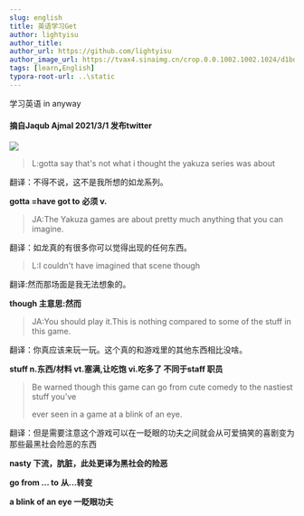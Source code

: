 ```yaml
---
slug: english
title: 英语学习Get
author: lightyisu
author_title: 
author_url: https://github.com/lightyisu
author_image_url: https://tvax4.sinaimg.cn/crop.0.0.1002.1002.1024/d1bdec9fly8gkzcigbeltj20ru0ruabm.jpg?KID=imgbed,tva&Expires=1606556341&ssig=Cu95rZ4khr
tags: [learn,English]
typora-root-url: ..\static
---
```


学习英语 in anyway

<!--truncate-->

#### 摘自Jaqub Ajmal 2021/3/1 发布twitter

![](/img/twitter01.jpg)

> L:gotta say that's not what i thought the yakuza series was about				

翻译：不得不说，这不是我所想的如龙系列。

**gotta =have got to** **必须 v.**

> JA:The Yakuza games are about pretty much anything that you can imagine.

翻译：如龙真的有很多你可以觉得出现的任何东西。

>L:I couldn't have imagined that scene though

翻译:然而那场面是我无法想象的。

**though 主意思:然而**

> JA:You should play it.This is nothing compared to some of the stuff in this game.

翻译：你真应该来玩一玩。这个真的和游戏里的其他东西相比没啥。

**stuff n.东西/材料  vt.塞满,让吃饱 vi.吃多了 不同于staff 职员**

> Be warned though this game can go from cute comedy to the nastiest stuff you've 
>
> ever seen in a game at a blink of an eye.

翻译：但是需要注意这个游戏可以在一眨眼的功夫之间就会从可爱搞笑的喜剧变为那些最黑社会险恶的东西

**nasty 下流，肮脏，此处更译为黑社会的险恶**

**go from ... to** **从...转变**

**a blink of an eye 一眨眼功夫**





